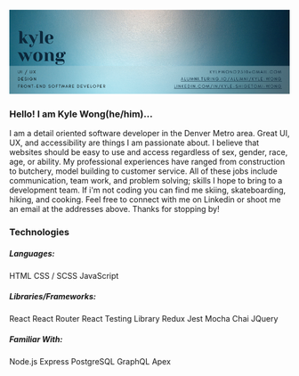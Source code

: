 ![Header](https://github.com/KyleWong2510/KyleWong2510/blob/main/githubBanner.png)

### Hello! I am Kyle Wong(he/him)...
I am a detail oriented software developer in the Denver Metro area.  Great UI, UX, and accessibility are things I am passionate about.  I believe that websites should be easy to use and access regardless of sex, gender, race, age, or ability.  My professional experiences have ranged from construction to butchery, model building to customer service.  All of these jobs include communication, team work, and problem solving; skills I hope to bring to a development team.  If i'm not coding you can find me skiing, skateboarding, hiking, and cooking.  Feel free to connect with me on Linkedin or shoot me an email at the addresses above.  Thanks for stopping by!

### Technologies
##### Languages:
HTML
CSS / SCSS
JavaScript

##### Libraries/Frameworks:
React
React Router
React Testing Library
Redux
Jest
Mocha
Chai
JQuery

##### Familiar With:
Node.js
Express
PostgreSQL
GraphQL
Apex
